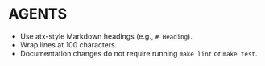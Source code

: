 # AGENTS

- Use atx-style Markdown headings (e.g., `# Heading`).
- Wrap lines at 100 characters.
- Documentation changes do not require running `make lint` or `make test`.
